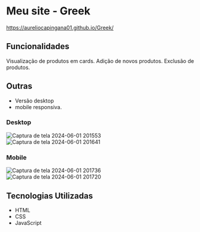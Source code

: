 # Meu site - Greek
https://aureliocapingana01.github.io/Greek/

## Funcionalidades
Visualização de produtos em cards.
Adição de novos produtos.
Exclusão de produtos.

## Outras
 - Versão desktop
 - mobile responsiva.

###  Desktop
![Captura de tela 2024-06-01 201553](https://github.com/aureliocapingana01/Greek/assets/94324791/4555b854-30ae-4020-8d28-d39370416654)
![Captura de tela 2024-06-01 201641](https://github.com/aureliocapingana01/Greek/assets/94324791/7c8ec33c-9ee0-416e-9db0-a231fdf451f4)

### Mobile
![Captura de tela 2024-06-01 201736](https://github.com/aureliocapingana01/Greek/assets/94324791/d73ee76b-b4d1-43f2-9e0b-e0808ec514be)
![Captura de tela 2024-06-01 201720](https://github.com/aureliocapingana01/Greek/assets/94324791/6e7aec13-85ca-4722-9cd6-77c5f08a4905)

## Tecnologias Utilizadas
 - HTML
 - CSS
 - JavaScript

